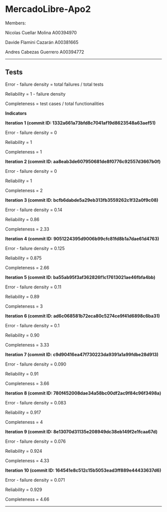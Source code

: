 # MercadoLibre-Apo2

Members:

Nicolas Cuellar Molina A00394970

Davide Flamini Cazarán A00381665

Andres Cabezas Guerrero A00394772


------

## Tests

Error - failure density = total failures / total tests

Reliability = 1 - failure density

Completeness = test cases / total functionalities

**Indicators**

**Iteration 1 (commit ID: 1332a661a73bfd8c7041af19d8623548a63aef51)**

   Error - failure density = 0
   
   Reliability = 1
   
   Completeness = 1
   
   
 **Iteration 2 (commit ID: aa8eab3de607950681de8f0776c92557d3667b0f)**

   Error - failure density = 0
   
   Reliability = 1
   
   Completeness = 2
   
   
**Iteration 3 (commit ID: bcfb6dabde5a29eb313fb3559262c1f32a0f9c08)**

   Error - failure density = 0.14
   
   Reliability = 0.86
   
   Completeness = 2.33
   
   
**Iteration 4 (commit ID: 9051224395d9006b99cfc81fd8b1a7dae61d4763)**

   Error - failure density = 0.125
   
   Reliability = 0.875
   
   Completeness = 2.66
   
   
**Iteration 5 (commit ID: ba55ab95f3af362826f1c17613021ae46fbfa4bb)**

   Error - failure density = 0.11
   
   Reliability = 0.89
   
   Completeness = 3
   
   
**Iteration 6 (commit ID: ad6c068581b72eca80c5274ce9f41d6898c6ba31)**

   Error - failure density = 0.1
   
   Reliability = 0.90
   
   Completeness = 3.33
   
   
 **Iteration 7 (commit ID: c9d90416ea47f730223da9391a1a99fdbe28d913)**

   Error - failure density = 0.090
   
   Reliability = 0.91
   
   Completeness = 3.66
   
   
  **Iteration 8 (commit ID: 780f452008dae34a58bc00df2ac9f84c96f3498a)**

   Error - failure density = 0.083
   
   Reliability = 0.917
   
   Completeness = 4
   
   
  **Iteration 9 (commit ID: 8e13070d31135e208949dc38eb149f2e1fcaa67d)**

   Error - failure density = 0.076
   
   Reliability = 0.924
   
   Completeness = 4.33
   
   
  **Iteration 10 (commit ID: 164541e8c512c15b5053ead3ff889e44433637d6)**

   Error - failure density = 0.071
   
   Reliability = 0.929
   
   Completeness = 4.66
   
   
 


------
